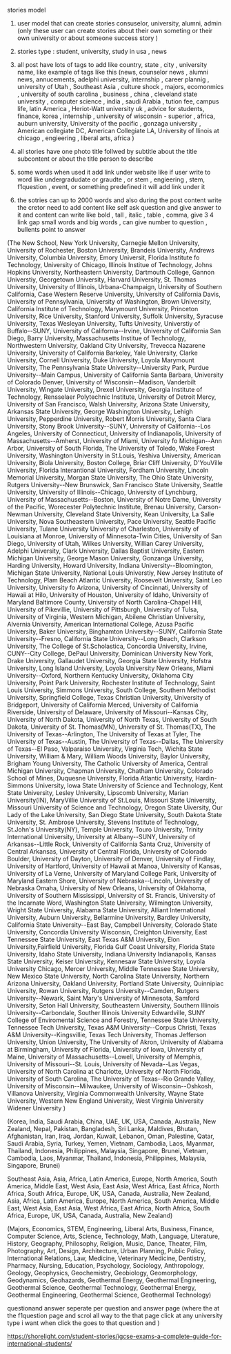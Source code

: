 stories model

1. user model that can create stories consuselor, university, alumni, admin (only these user can create stories about their own someting or their own university or about someone success story )

2. stories type : student, university, study in usa , news

3. all post have lots of tags to add like country, state , city , university name, like example of tags like this (news, counselor news , alumni news, annucements, adelphi university, internship , career plannig , university of Utah , Southeast Asia , culture shock , majors, ecomonmics , university of south carolina , business , china , cleveland state university , computer science , india , saudi Arabia , tution fee, campus life, latin America , Heriot-Watt university uk , advice for students, finance, korea , internship , university of wisconsin - superior , africa, auburn university, University of the pacific , gonzaga university , American collegiate DC, American Collegiate LA, University of llinois at chicago , engieering , liberal arts, africa )


4) all stories have one photo title follwed by subtitle about the title subcontent or about the title person to describe

5. some words when used it add link under website like if user write to word like undergradudate or graudte , or stem , engieering , stem, f1question , event, or something predefined it will add link under it

6. the sotries can up to 2000 words and also during the post content write the cretor need to add content like self ask question and give answer to it and content can write like bold , tall , italic , table , comma, give 3 4 link gap small words and big words , can give number to question , bullents point to answer


(The New School, New York University, Carnegie Mellon University, University of Rochester, Boston University, Brandeis University, Andrews University, Columbia University, Emory Universit, Florida Institute fo Technology, University of Chicago, Illinois Institue of Technology, Johns Hopkins University, Northeastern University, Dartmouth College, Gannon Universtiy, Georgetown University, Harvard University, St. Thomas University, University of Illinois, Urbana-Champaign, University of Southern California, Case Western Reserve University, University of California Davis, University of Pennsylvania, University of Washington, Brown University, California Institute of Technology, Marymount University, Princeton University, Rice University, Stanford University, Suffolk University, Syracuse University, Texas Wesleyan University, Tufts Univesity, Universtiy of Buffalo--SUNY, University of California--Irvine, University of California San Diego, Barry University, Massachusetts Institue of Technology, Northwestern University, Oakland City University, Trevecca Nazarene University, University of California Barkeley, Yale University, Clarke University, Cornell University, Duke University, Loyola Marymount University, The Pennsylvania State University--University Park, Purdue University--Main Campus, University of California Santa Barbara, University of Colorado Denver, University of Wisconsin--Madison, Vanderbilt University, Wingate University, Drexel University, Georgia Institute of Technology, Rensselaer Polytechnic Institute, University of Detroit Mercy, University of San Francisco, Walsh University, Arizona State University, Arkansas State University, George Washington University, Lehigh University, Pepperdine University, Robert Morris University, Santa Clara University, Stony Brook University--SUNY, University of California--Los Angeles, University of Connecticut, University of Indianapolis, University of Massachusetts--Amherst, University of Miami, University fo Michigan--Ann Arbor, University of South Florida, The University of Toledo, Wake Forest University, Washington University in St.Louis, Yeshiva University, American University, Biola University, Boston College, Briar Cliff University, D'YouVille University, Florida Interantional University, Fordham University, Lincoln Memorial University, Morgan State University, The Ohio State University, Rutgers University--New Brunswick, San Francisco State University, Seattle University, University of Illinois--Chicago, University of Lynchburg, University of Massachusetts--Boston, University of Notre Dame, University of the Pacific, Worecester Polytechnic Institute, Brenau University, Carson-Newman University, Cleveland State University, Kean University, La Salle University, Nova Southeastern University, Pace University, Seattle Pacific University, Tulane University University of Charleston, University of Louisiana at Monroe, University of Minnesota-Twin Cities, University of San Diego, University of Utah, Wilkes University, Willian Carey University, Adelphi University, Clark University, Dallas Baptist University, Eastern Michigan University, George Mason University, Gonzanga University, Harding University, Howard University, Indiana University--Bloomington, Michigan State University, National Louis Universtiy, New Jersey Institute of Technology, Plam Beach Atlantic University, Roosevelt University, Saint Leo University, University fo Arizona, University of Cincinnati, University of Hawaii at Hilo, University of Houston, University of Idaho, University of Maryland Baltimore County, University of North Carolina-Chapel Hill, University of Pikevillie, University of Pittsburgh, University of Tulsa, University of Virginia, Western Michigan, Abilene Christian University, Alvernia University, American International College, Azusa Pacific University, Baker University, Binghamton University--SUNY, California State University--Fresno, California State University--Long Beach, Clarkson University, The College of St.Scholastica, Concordia University, Irvine, CUNY--City College, DePaul University, Dominican University New York, Drake University, Gallaudet University, Georgia State University, Hofstra University, Long Island University, Loyola University New Orleans, Miami University--Oxford, Northern Kentucky University, Oklahoma City University, Point Park University, Rochester Institute of Technology, Saint Louis University, Simmons University, South College, Southern Methodist University, Springfield College, Texas Christian University, University of Bridgeport, University of California Merced, University of California Riverside, University of Delaware, University of Missouri--Kansas City, University of North Dakota, University of North Texas, University of South Dakota, University of St. Thomas(MN), University of St. Thomas(TX), The University of Texas--Arlington, The University of Texas at Tyler, The University of Texas--Austin, The University of Texas--Dallas, The University of Texas--El Paso, Valparaiso University, Virginia Tech, Wichita State University, William & Mary, William Woods University, Baylor University, Brigham Young University, The Catholic University of America, Central Michigan University, Chapman University, Chatham University, Colorado School of Mines, Duquesne University, Florida Atlantic University, Hardin-Simmons University, Iowa State University of Science and Technology, Kent State University, Lesley University, Lipscomb University, Marian University(IN), MaryVillie University of St.Louis, Missouri State University, Missouri University of Science and Technology, Oregon State Uiversity, Our Lady of the Lake University, San Diego State University, South Dakota State University, St. Ambrose University, Stevens Institute of Technology, St.John's University(NY), Temple University, Touro University, Trinity International University, University at Albany--SUNY, University of Arkansas--Little Rock, University of California Santa Cruz, University of Central Arkansas, University of Central Florida, University of Colorado Boulder, University of Dayton, University of Denver, University of Findlay, University of Hartford, University of Hawaii at Manoa, University of Kansas, University of La Verne, University of Maryland College Park, University of Maryland Eastern Shore, University of Nebraska--Lincoln, University of Nebraska Omaha, University of New Orleans, University of Oklahoma, University of Southern Mississippi, University of St. Francis, University of the Incarnate Word, Washington State University, Wilmington University, Wright State University, Alabama State University, Alliant International University, Auburn University, Bellarmine University, Bardley University, California State University--East Bay, Campbell University, Colorado State University, Concordia University Wisconsin, Creighton University, East Tennessee State University, East Texas A&M University, Elon University,Fairfield University, Florida Gulf Coast University, Florida State University, Idaho State University, Indiana University Indianapolis, Kansas State University, Keiser University, Kennesaw State University, Loyola University Chicago, Mercer University, Middle Tennessee State University, New Mexico State University, North Carolina State University, Northern Arizona University, Oakland University, Portland State University, Quinnipiac University, Rowan University, Rutgers University--Camden, Rutgers University--Newark, Saint Mary's University of Minnesota, Samford University, Seton Hall University, Southeastern University, Southern Illinois University--Carbondale, Souther Illinois University Edwardville, SUNY College of Enviromental Science and Forestry, Tennessee State University, Tennessee Tech University, Texas A&M University--Corpus Christi, Texas A&M University--Kingsvillie, Texas Tech University, Thomas Jefferson University, Union University, The University of Akron, University of Alabama at Birmingham, University of Florida, University of Iowa, University of Maine, University of Massachusetts--Lowell, University of Memphis, University of Missouri--St. Louis, University of Nevada--Las Vegas, University of North Carolina at Charlotte, University of North Florida, University of South Carolina, The University of Texas--Rio Grande Valley, University of Misconsin--Milwaukee, University of Wisconsin--Oshkosh, Villanova University, Virginia Commonwealth University, Wayne State University, Western New England University, West Virginia University Widener University
)


(Korea, India, Saudi Arabia, China, UAE, UK, USA, Canada, Australia, New Zealand, Nepal, Pakistan, Bangladesh, Sri Lanka, Maldives, Bhutan, Afghanistan, Iran, Iraq, Jordan, Kuwait, Lebanon, Oman, Palestine, Qatar, Saudi Arabia, Syria, Turkey, Yemen, Vietnam, Cambodia, Laos, Myanmar, Thailand, Indonesia, Philippines, Malaysia, Singapore, Brunei, Vietnam, Cambodia, Laos, Myanmar, Thailand, Indonesia, Philippines, Malaysia, Singapore, Brunei)

 Southeast Asia, Asia, Africa, Latin America, Europe, North America, South America, Middle East, West Asia, East Asia, West Africa, East Africa, North Africa, South Africa, Europe, UK, USA, Canada, Australia, New Zealand, Asia, Africa, Latin America, Europe, North America, South America, Middle East, West Asia, East Asia, West Africa, East Africa, North Africa, South Africa, Europe, UK, USA, Canada, Australia, New Zealand)




(Majors, Economics, STEM, Engineering, Liberal Arts, Business, Finance, Computer Science, Arts, Science, Technology, Math, Language, Literature, History, Geography, Philosophy, Religion, Music, Dance, Theater, Film, Photography, Art, Design, Architecture, Urban Planning, Public Policy, International Relations, Law, Medicine, Veterinary Medicine, Dentistry, Pharmacy, Nursing, Education, Psychology, Sociology, Anthropology, Geology, Geophysics, Geochemistry, Geobiology, Geomorphology, Geodynamics, Geohazards, Geothermal Energy, Geothermal Engineering, Geothermal Science, Geothermal Technology, Geothermal Energy, Geothermal Engineering, Geothermal Science, Geothermal Technology)




questionand answer seperate per question and answer page
(where the at the f1question page and scrol all way to the that page click at any university type i want when click the goes to that question and )



https://shorelight.com/student-stories/igcse-exams-a-complete-guide-for-international-students/